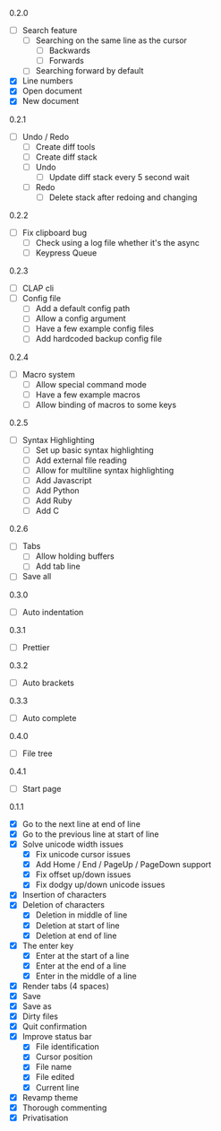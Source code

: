  
0.2.0
- [ ] Search feature
  - [ ] Searching on the same line as the cursor
    - [ ] Backwards
    - [ ] Forwards
  - [ ] Searching forward by default
- [X] Line numbers
- [X] Open document
- [X] New document

0.2.1
- [ ] Undo / Redo
  - [ ] Create diff tools
  - [ ] Create diff stack
  - [ ] Undo
    - [ ] Update diff stack every 5 second wait
  - [ ] Redo
    - [ ] Delete stack after redoing and changing

0.2.2
- [ ] Fix clipboard bug
  - [ ] Check using a log file whether it's the async
  - [ ] Keypress Queue

0.2.3
- [ ] CLAP cli
- [ ] Config file
  - [ ] Add a default config path
  - [ ] Allow a config argument
  - [ ] Have a few example config files
  - [ ] Add hardcoded backup config file

0.2.4
- [ ] Macro system
  - [ ] Allow special command mode
  - [ ] Have a few example macros
  - [ ] Allow binding of macros to some keys

0.2.5
- [ ] Syntax Highlighting
  - [ ] Set up basic syntax highlighting
  - [ ] Add external file reading
  - [ ] Allow for multiline syntax highlighting
  - [ ] Add Javascript
  - [ ] Add Python
  - [ ] Add Ruby
  - [ ] Add C

0.2.6
- [ ] Tabs
  - [ ] Allow holding buffers
  - [ ] Add tab line
- [ ] Save all

0.3.0
- [ ] Auto indentation 

0.3.1
- [ ] Prettier

0.3.2
- [ ] Auto brackets

0.3.3
- [ ] Auto complete

0.4.0
- [ ] File tree

0.4.1
- [ ] Start page

0.1.1
- [X] Go to the next line at end of line
- [X] Go to the previous line at start of line
- [X] Solve unicode width issues
  - [X] Fix unicode cursor issues
  - [X] Add Home / End / PageUp / PageDown support
  - [X] Fix offset up/down issues
  - [X] Fix dodgy up/down unicode issues
- [X] Insertion of characters
- [X] Deletion of characters
  - [X] Deletion in middle of line
  - [X] Deletion at start of line
  - [X] Deletion at end of line
- [X] The enter key
  - [X] Enter at the start of a line
  - [X] Enter at the end of a line
  - [X] Enter in the middle of a line
- [X] Render tabs (4 spaces)
- [X] Save
- [X] Save as
- [X] Dirty files
- [X] Quit confirmation
- [X] Improve status bar
  - [X] File identification
  - [X] Cursor position
  - [X] File name
  - [X] File edited
  - [X] Current line
- [X] Revamp theme
- [X] Thorough commenting
- [X] Privatisation
